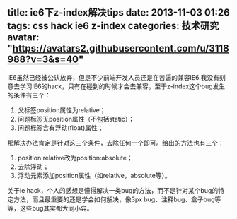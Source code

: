 title: ie6下z-index解决tips
date: 2013-11-03 01:26
tags: css hack ie6 z-index
categories: 技术研究
avatar: "https://avatars2.githubusercontent.com/u/3118988?v=3&s=40"
---

IE6虽然已经被公认放弃，但是不少前端开发人员还是在苦逼的兼容IE6.我没有刻意去学习IE6的hack，只有在碰到的时候才会去兼容。至于z-index这个bug发生的条件有三个：

1. 父标签position属性为relative；
2. 问题标签无position属性（不包括static）；
3. 问题标签含有浮动(float)属性；

那解决办法肯定是针对这三个条件，去除任何一个即可。给出的方法也有三个：

1. position:relative改为position:absolute；
2. 去除浮动；
3. 浮动元素添加position属性（如relative，absolute等）。

关于ie hack，个人的感想是懂得解决一类bug的方法，而不是针对某个bug的特定方法，而且最重要的还是学会如何解决，像3px bug、注释bug、盒子bug等等，这些bug其实都大同小异。